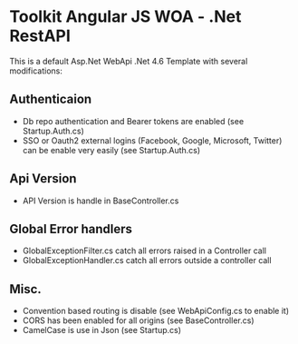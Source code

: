 # Toolkit Angular JS WOA - .Net RestAPI  #

This is a default Asp.Net WebApi .Net 4.6 Template with several modifications:

## Authenticaion ##
* Db repo authentication and Bearer tokens are enabled (see Startup.Auth.cs)
* SSO or Oauth2 external logins (Facebook, Google, Microsoft, Twitter) can be enable very easily (see Startup.Auth.cs)

## Api Version ##
* API Version is handle in BaseController.cs

## Global Error handlers ##
* GlobalExceptionFilter.cs catch all errors raised in a Controller call
* GlobalExceptionHandler.cs catch all errors outside a controller call

## Misc. ##
* Convention based routing is disable (see WebApiConfig.cs to enable it)
* CORS has been enabled for all origins (see BaseController.cs)
* CamelCase is use in Json (see Startup.cs)
